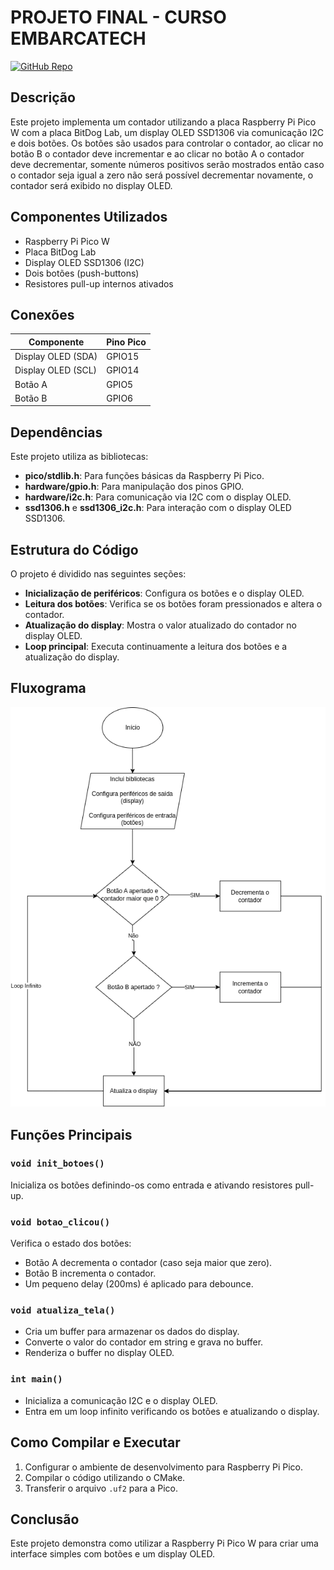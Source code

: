 # PROJETO FINAL - CURSO EMBARCATECH

[![GitHub Repo](https://img.shields.io/badge/GitHub-Repositório-181717?style=for-the-badge&logo=github)](https://github.com/kevinm4ch/final-embarca)

## Descrição
Este projeto implementa um contador utilizando a placa Raspberry Pi Pico W com a placa BitDog Lab, um display OLED SSD1306 via comunicação I2C e dois botões. Os botões são usados para controlar o contador, ao clicar no botão B o contador deve incrementar e ao clicar no botão A o contador deve decrementar, somente números positivos serão mostrados então caso o contador seja igual a zero não será possível decrementar novamente, o contador será exibido no display OLED.

## Componentes Utilizados
- Raspberry Pi Pico W
- Placa BitDog Lab
- Display OLED SSD1306 (I2C)
- Dois botões (push-buttons)
- Resistores pull-up internos ativados

## Conexões
| Componente | Pino Pico |
|------------|----------|
| Display OLED (SDA) | GPIO15 |
| Display OLED (SCL) | GPIO14 |
| Botão A | GPIO5 |
| Botão B | GPIO6 |

## Dependências
Este projeto utiliza as bibliotecas:
- **pico/stdlib.h**: Para funções básicas da Raspberry Pi Pico.
- **hardware/gpio.h**: Para manipulação dos pinos GPIO.
- **hardware/i2c.h**: Para comunicação via I2C com o display OLED.
- **ssd1306.h** e **ssd1306_i2c.h**: Para interação com o display OLED SSD1306.

## Estrutura do Código
O projeto é dividido nas seguintes seções:
- **Inicialização de periféricos**: Configura os botões e o display OLED.
- **Leitura dos botões**: Verifica se os botões foram pressionados e altera o contador.
- **Atualização do display**: Mostra o valor atualizado do contador no display OLED.
- **Loop principal**: Executa continuamente a leitura dos botões e a atualização do display.

## Fluxograma

![Figura](images/final-embarca.png)

## Funções Principais

### `void init_botoes()`
Inicializa os botões definindo-os como entrada e ativando resistores pull-up.

### `void botao_clicou()`
Verifica o estado dos botões:
- Botão A decrementa o contador (caso seja maior que zero).
- Botão B incrementa o contador.
- Um pequeno delay (200ms) é aplicado para debounce.

### `void atualiza_tela()`
- Cria um buffer para armazenar os dados do display.
- Converte o valor do contador em string e grava no buffer.
- Renderiza o buffer no display OLED.

### `int main()`
- Inicializa a comunicação I2C e o display OLED.
- Entra em um loop infinito verificando os botões e atualizando o display.

## Como Compilar e Executar
1. Configurar o ambiente de desenvolvimento para Raspberry Pi Pico.
2. Compilar o código utilizando o CMake.
3. Transferir o arquivo `.uf2` para a Pico.

## Conclusão
Este projeto demonstra como utilizar a Raspberry Pi Pico W para criar uma interface simples com botões e um display OLED.

